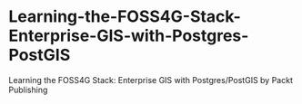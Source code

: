 # Learning-the-FOSS4G-Stack-Enterprise-GIS-with-Postgres-PostGIS
Learning the FOSS4G Stack: Enterprise GIS with Postgres/PostGIS by Packt Publishing
